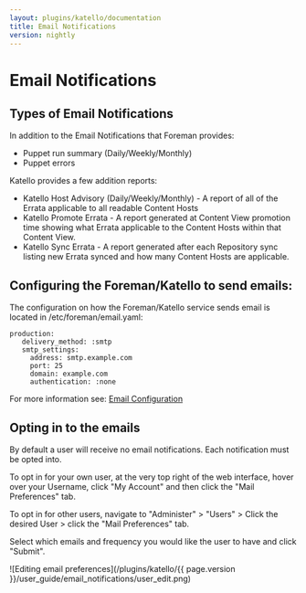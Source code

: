 ```yaml
---
layout: plugins/katello/documentation
title: Email Notifications
version: nightly
---
```


# Email Notifications

## Types of Email Notifications

In addition to the Email Notifications that Foreman provides:

* Puppet run summary (Daily/Weekly/Monthly)
* Puppet errors

Katello provides a few addition reports:

* Katello Host Advisory (Daily/Weekly/Monthly) - A report of all of the Errata applicable to all readable Content Hosts
* Katello Promote Errata - A report generated at Content View promotion time showing what Errata applicable to the Content Hosts within that Content View.
* Katello Sync Errata - A report generated after each Repository sync listing new Errata synced and how many Content Hosts are applicable.

## Configuring the Foreman/Katello to send emails:

The configuration on how the Foreman/Katello service sends email is located in /etc/foreman/email.yaml:

```
production:
   delivery_method: :smtp
   smtp_settings:
     address: smtp.example.com
     port: 25
     domain: example.com
     authentication: :none
```

For more information see: [Email Configuration](http://theforeman.org/manuals/latest/index.html#3.5.2ConfigurationOptions) 

## Opting in to the emails

By default a user will receive no email notifications.  Each notification must be opted into.

To opt in for your own user, at the very top right of the web interface, hover over your Username, click "My Account" and then click the "Mail Preferences" tab.

To opt in for other users, navigate to "Administer" > "Users" > Click the desired User > click the "Mail Preferences" tab.

Select which emails and frequency you would like the user to have and click "Submit".

![Editing email preferences](/plugins/katello/{{ page.version }}/user_guide/email_notifications/user_edit.png)
